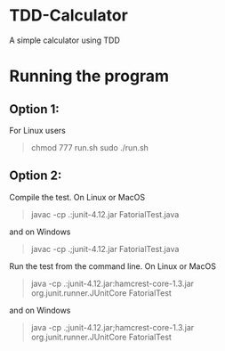 # TDD-Calculator
A simple calculator using TDD

# Running the program 

## Option 1:
For Linux users
>chmod 777 run.sh
>sudo ./run.sh

## Option 2:
Compile the test. On Linux or MacOS
> javac -cp .:junit-4.12.jar FatorialTest.java

and on Windows
> javac -cp .;junit-4.12.jar FatorialTest.java

Run the test from the command line. On Linux or MacOS
> java -cp .:junit-4.12.jar:hamcrest-core-1.3.jar org.junit.runner.JUnitCore FatorialTest

and on Windows
> java -cp .;junit-4.12.jar;hamcrest-core-1.3.jar org.junit.runner.JUnitCore FatorialTest
